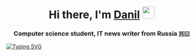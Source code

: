 <h1 align="center">Hi there, I'm <a href="https://vk.com/terflo" target="_blank">Danil</a> 
<img src="https://github.com/blackcater/blackcater/raw/main/images/Hi.gif" height="32"/></h1>
<h3 align="center">Computer science student, IT news writer from Russia 🇷🇺</h3>

[![Typing SVG](https://readme-typing-svg.herokuapp.com?color=%2336BCF7&lines=Typical+Java+Develope)](https://git.io/typing-svg)
